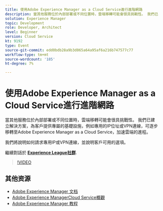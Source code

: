 ```yaml
---
title: 使用Adobe Experience Manager as a Cloud Service進行進階網路
description: 當其他服務位於內部部署或不同位置時，雲端移轉可能會很具挑戰性。 我們已建立解決方案，為客戶提供專屬的基礎設施，例如專用的IP位址或VPN連線，可逐步移轉至Adobe Experience Manager as a Cloud Service，加速雲端的進程。
solution: Experience Manager
topic: Development
role: Developer, Architect
level: Beginner
version: Cloud Service
kt: 9192
type: Event
source-git-commit: edd0bdb28a9b3d065a64a95af6a216b747577c77
workflow-type: tm+mt
source-wordcount: '185'
ht-degree: 7%

---
```


# 使用Adobe Experience Manager as a Cloud Service進行進階網路

當其他服務位於內部部署或不同位置時，雲端移轉可能會很具挑戰性。  我們已建立解決方案，為客戶提供專屬的基礎設施，例如專用的IP位址或VPN連線，可逐步移轉至Adobe Experience Manager as a Cloud Service，加速雲端的進程。

我們將說明如何請求專用IP或VPN連線，並說明客戶可用的選項。

繼續對話於 **[Experience League社群](https://adobe.ly/3EUTdAo)**.

>[!VIDEO](https://video.tv.adobe.com/v/337898/?quality=12&learn=on&hidetitle=true)

## 其他资源

- [Adobe Experience Manager 文档](https://experienceleague.adobe.com/docs/experience-manager-cloud-service.html)
- [Adobe Experience ManagerCloud Service概觀](https://experienceleague.adobe.com/docs/experience-manager-cloud-service/overview/home.html)
- [Adobe Experience Manager 教程](https://experienceleague.adobe.com/docs/experience-manager-tutorials.html)
